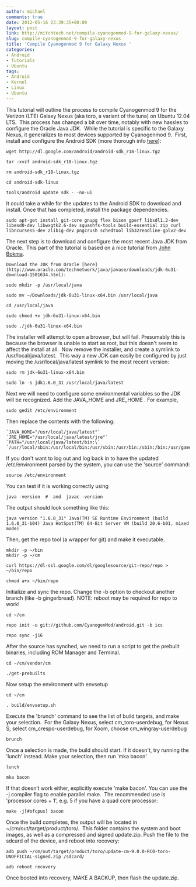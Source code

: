 ```yaml
---
author: michael
comments: true
date: 2012-05-16 23:39:35+00:00
layout: post
link: http://mitchtech.net/compile-cyanogenmod-9-for-galaxy-nexus/
slug: compile-cyanogenmod-9-for-galaxy-nexus
title: 'Compile Cyanogenmod 9 for Galaxy Nexus '
categories:
- Android
- Tutorials
- Ubuntu
tags:
- Android
- Kernel
- Linux
- Ubuntu
---
```


This tutorial will outline the process to compile Cyanogenmod 9 for the Verizon (LTE) Galaxy Nexus (aka toro, a variant of the tuna) on Ubuntu 12.04 LTS.  This process has changed a bit over time, notably with new hassles to configure the Oracle Java JDK.  While the tutorial is specific to the Galaxy Nexus, it generalizes to most devices supported by Cyanogenmod 9.  First, install and configure the Android SDK (more thorough info [here](http://developer.android.com/sdk/installing.html)):

```
wget http://dl.google.com/android/android-sdk_r18-linux.tgz

tar -xvzf android-sdk_r18-linux.tgz

rm android-sdk_r18-linux.tgz

cd android-sdk-linux

tools/android update sdk - -no-ui
```

It could take a while for the updates to the Android SDK to download and install. Once that has completed, install the package dependencies.

```
sudo apt-get install git-core gnupg flex bison gperf libsdl1.2-dev libesd0-dev libwxgtk2.6-dev squashfs-tools build-essential zip curl libncurses5-dev zlib1g-dev pngcrush schedtool lib32readline-gplv2-dev
```

The next step is to download and configure the most recent Java JDK from Oracle.  This part of the tutorial is based on a nice tutorial from [John Bokma](http://johnbokma.com/mexit/2011/06/24/oracle-java-jdk-installation-ubuntu.html).

```
Download the JDK from Oracle [here](http://www.oracle.com/technetwork/java/javase/downloads/jdk-6u31-download-1501634.html):

sudo mkdir -p /usr/local/java

sudo mv ~/Downloads/jdk-6u31-linux-x64.bin /usr/local/java

cd /usr/local/java

sudo chmod +x jdk-6u31-linux-x64.bin

sudo ./jdk-6u31-linux-x64.bin
```

The installer will attempt to open a browser, but will fail. Presumably this is because the browser is unable to start as root, but this doesn't seem to affect the install at all.  Now remove the installer, and create a symlink to /usr/local/java/latest.  This way a new JDK can easily be configured by just moving the /usr/local/java/latest symlink to the most recent version:

```
sudo rm jdk-6u31-linux-x64.bin

sudo ln -s jdk1.6.0_31 /usr/local/java/latest
```

Next we will need to configure some environmental variables so the JDK will be recognized. Add the JAVA_HOME and JRE_HOME . For example,

```
sudo gedit /etc/environment
```

Then replace the contents with the following:

```
`JAVA_HOME="/usr/local/java/latest"` `JRE_HOME="/usr/local/java/latest/jre"` `PATH="/usr/local/java/latest/bin:\` `/usr/local/sbin:/usr/local/bin:/usr/sbin:/usr/bin:/sbin:/bin:/usr/games"
````

If you don't want to log out and log back in to have the updated /etc/environment parsed by the system, you can use the 'source' command:

```
source /etc/environment
```

You can test if it is working correctly using

```
java -version  #  and  javac -version
```

The output should look something like this:

```
java version "1.6.0_31" Java(TM) SE Runtime Environment (build 1.6.0_31-b04) Java HotSpot(TM) 64-Bit Server VM (build 20.6-b01, mixed mode)
```

Then, get the repo tool (a wrapper for git) and make it executable.

```
mkdir -p ~/bin
mkdir -p ~/cm

curl https://dl-ssl.google.com/dl/googlesource/git-repo/repo > ~/bin/repo

chmod a+x ~/bin/repo
```

Initialize and sync the repo. Change the -b option to checkout another branch (like -b gingerbread). NOTE: reboot may be required for repo to work!

```
cd ~/cm

repo init -u git://github.com/CyanogenMod/android.git -b ics

repo sync -j16
```

After the source has synched, we need to run a script to get the prebuilt binaries, including ROM Manager and Terminal.

```
cd ~/cm/vendor/cm

./get-prebuilts
```

Now setup the environment with envsetup

```
cd ~/cm

. build/envsetup.sh
```

Execute the 'brunch' command to see the list of build targets, and make your selection.  For the Galaxy Nexus, select cm_toro-userdebug, for Nexus S, select cm_crespo-userdebug, for Xoom, choose cm_wingray-userdebug

```
brunch
```

Once a selection is made, the build should start. If it doesn't, try running the 'lunch' instead. Make your selection, then run 'mka bacon'

```
lunch

mka bacon
```

If that doesn’t work either, explicitly execute 'make bacon'. You can use the -j compiler flag to enable parallel make.  The recommended use is 'processor cores + 1', e.g. 5 if you have a quad core processor:

```
make -j[#ofcpus] bacon
```

Once the build completes, the output will be located in ~/cm/out/target/product/toro/.  This folder contains the system and boot images, as well as a compressed and signed update.zip. Push the file to the sdcard of the device, and reboot into recovery:

```
adb push ~/cm/out/target/product/toro/update-cm-9.0.0-RC0-toro-UNOFFICIAL-signed.zip /sdcard/

adb reboot recovery
```

Once booted into recovery, MAKE A BACKUP, then flash the update.zip.

